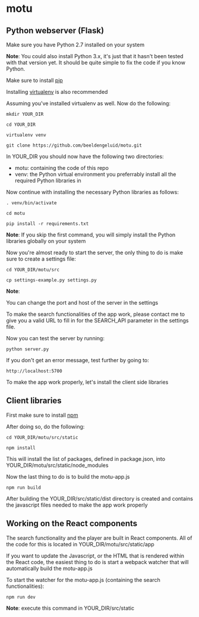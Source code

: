 # motu

## Python webserver (Flask)

Make sure you have Python 2.7 installed on your system

**Note**: You could also install Python 3.x, it's just that it hasn't been tested with that version yet. It should be quite simple to fix the code if you know Python.

Make sure to install [pip](https://pypi.python.org/pypi/pip/)

Installing [virtualenv](https://virtualenv.pypa.io/en/stable/) is also recommended

Assuming you've installed virtualenv as well. Now do the following:

```
mkdir YOUR_DIR

cd YOUR_DIR

virtualenv venv

git clone https://github.com/beeldengeluid/motu.git
```

In YOUR_DIR you should now have the following two directories:

- motu: containing the code of this repo
- venv: the Python virtual environment you preferrably install all the required Python libraries in

Now continue with installing the necessary Python libraries as follows:

```
. venv/bin/activate

cd motu

pip install -r requirements.txt
```

**Note**: If you skip the first command, you will simply install the Python libraries globally on your system


Now you're almost ready to start the server, the only thing to do is make sure to create a settings file:

```
cd YOUR_DIR/motu/src

cp settings-example.py settings.py
```

**Note**:

You can change the port and host of the server in the settings

To make the search functionalities of the app work, please contact me to give you a valid URL to fill in for the SEARCH_API parameter in the settings file.


Now you can test the server by running:

```
python server.py
```

If you don't get an error message, test further by going to:

```
http://localhost:5700
```

To make the app work properly, let's install the client side libraries

## Client libraries

First make sure to install [npm](https://www.npmjs.com/package/npm)

After doing so, do the following:

```
cd YOUR_DIR/motu/src/static

npm install
```

This will install the list of packages, defined in package.json, into YOUR_DIR/motu/src/static/node_modules

Now the last thing to do is to build the motu-app.js

```
npm run build
```

After building the YOUR_DIR/src/static/dist directory is created and contains the javascript files needed to make the app work properly

## Working on the React components

The search functionality and the player are built in React components. All of the code for this is located in YOUR_DIR/motu/src/static/app

If you want to update the Javascript, or the HTML that is rendered within the React code, the easiest thing to do is start a webpack watcher that will automatically build the motu-app.js

To start the watcher for the motu-app.js (containing the search functionalities):

```
npm run dev
```

**Note**: execute this command in YOUR_DIR/src/static
